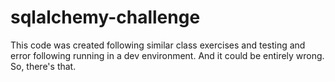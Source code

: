 # sqlalchemy-challenge

This code was created following similar class exercises and testing and error following running in a dev environment. And it could be entirely wrong. So, there's that.